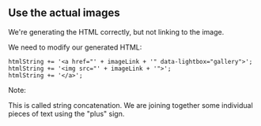## Use the actual images

We're generating the HTML correctly, but not linking to the image.

We need to modify our generated HTML:

    htmlString += '<a href="' + imageLink + '" data-lightbox="gallery">';
    htmlString += '<img src="' + imageLink + '">';
    htmlString += '</a>';


Note: 

This is called string concatenation. We are joining together some individual pieces of text using the "plus" sign.